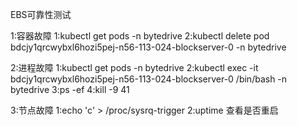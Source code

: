 EBS可靠性测试

1:容器故障
    1:kubectl get pods -n bytedrive
    2:kubectl delete pod bdcjy1qrcwybxl6hozi5pej-n56-113-024-blockserver-0 -n bytedrive

2:进程故障
    1:kubectl get pods -n bytedrive
    2:kubectl exec -it bdcjy1qrcwybxl6hozi5pej-n56-113-024-blockserver-0 /bin/bash -n bytedrive
    3:ps -ef
    4:kill -9 41

3:节点故障
    1:echo 'c' > /proc/sysrq-trigger
    2:uptime  查看是否重启